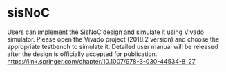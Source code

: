 # sisNoC
Users can implement the SisNoC design and simulate it using Vivado simulator.
Please open the Vivado project (2018.2 version) and choose the appropriate testbench to simulate it.
Detailed user manual will be released after the design is officially accepted for publication.
https://link.springer.com/chapter/10.1007/978-3-030-44534-8_27
